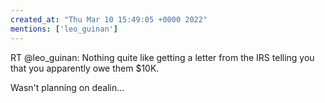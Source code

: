 ```yaml
---
created_at: "Thu Mar 10 15:49:05 +0000 2022"
mentions: ['leo_guinan']
---
```


RT @leo_guinan: Nothing quite like getting a letter from the IRS telling you that you apparently owe them $10K. 

Wasn't planning on dealin…